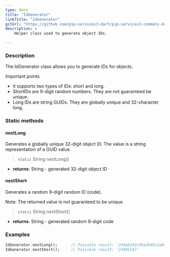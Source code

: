 ```yaml
---
type: docs
title: "IdGenerator"
linkTitle: "IdGenerator"
gitUrl: "https://github.com/pip-services3-dart/pip-services3-commons-dart"
description: > 
    Helper class used to generate object IDs.

---
```


### Description

The IdGenerator class allows you to generate IDs for objects. 

Important points

- It supports two types of IDs: short and long.
- ShortIDs are 9-digit random numbers. They are not guaranteed be unique.
- Long IDs are string GUIDs. They are globally unique and 32-character long.

### Static methods

#### nextLong
Generates a globally unique 32-digit object ID.
The value is a string representation of a GUID value.

> `static` String nextLong()

- **returns**: String - generated 32-digit object ID


#### nextShort
Generates a random 9-digit random ID (code).

Note: The returned value is not guaranteed to be unique.

> `static` String nextShort()

- **returns**: String - generated random 9-digit code

### Examples

```dart
IdGenerator.nextLong();      // Possible result: '234ab342c56a2b49c2ab42bf23ff991ac'
IdGenerator.nextShort();     // Possible result: '23495247'
```
